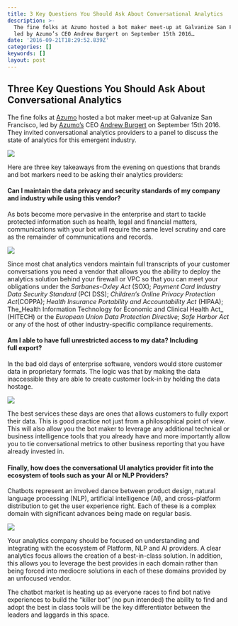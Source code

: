 ```yaml
---
title: 3 Key Questions You Should Ask About Conversational Analytics
description: >-
  The fine folks at Azumo hosted a bot maker meet-up at Galvanize San Francisco,
  led by Azumo’s CEO Andrew Burgert on September 15th 2016…
date: '2016-09-21T18:29:52.839Z'
categories: []
keywords: []
layout: post
---
```


## Three Key Questions You Should Ask About Conversational Analytics

The fine folks at [Azumo](http://azumo.co) hosted a bot maker meet-up at Galvanize San Francisco, led by [Azumo’s](http://www.azumo.co) CEO [Andrew Burgert](https://twitter.com/andrewburgert) on September 15th 2016. They invited conversational analytics providers to a panel to discuss the state of analytics for this emergent industry.

![](https://cdn-images-1.medium.com/max/800/1*8uex_kiM6eq4_XKiUbzvuA.jpeg)

Here are three key takeaways from the evening on questions that brands and bot markers need to be asking their analytics providers:

#### Can I maintain the data privacy and security standards of my company and industry while using this vendor?

As bots become more pervasive in the enterprise and start to tackle protected information such as health, legal and financial matters, communications with your bot will require the same level scrutiny and care as the remainder of communications and records.

![](https://cdn-images-1.medium.com/max/800/1*uOxz_9FvKOh5HNrnQ3ga1Q.png)

Since most chat analytics vendors maintain full transcripts of your customer conversations you need a vendor that allows you the ability to deploy the analytics solution behind your firewall or VPC so that you can meet your obligations under the _Sarbanes-Oxley Act_ (SOX); _Payment Card Industry Data Security Standard_ (PCI DSS); _Children’s Online Privacy Protection Act_(COPPA); _Health Insurance Portability and Accountability Act_ (HIPAA); The_Health Information Technology for Economic and Clinical Health Act_ (HITECH) or the _European Union Data Protection Directive_; _Safe Harbor Act_ or any of the host of other industry-specific compliance requirements.

#### Am I able to have full unrestricted access to my data? Including full export?

In the bad old days of enterprise software, vendors would store customer data in proprietary formats. The logic was that by making the data inaccessible they are able to create customer lock-in by holding the data hostage.

![](https://cdn-images-1.medium.com/max/800/1*kw7DJAyt9k8D7DpQpyH_Aw.png)

The best services these days are ones that allows customers to fully export their data. This is good practice not just from a philosophical point of view. This will also allow you the bot maker to leverage any additional technical or business intelligence tools that you already have and more importantly allow you to tie conversational metrics to other business reporting that you have already invested in.

#### Finally, how does the conversational UI analytics provider fit into the ecosystem of tools such as your AI or NLP Providers?

Chatbots represent an involved dance between product design, natural language processing (NLP), artificial intelligence (AI), and cross-platform distribution to get the user experience right. Each of these is a complex domain with significant advances being made on regular basis.

![](https://cdn-images-1.medium.com/max/800/1*fdvA6OTaOq500TxuG9lUjA.png)

Your analytics company should be focused on understanding and integrating with the ecosystem of Platform, NLP and AI providers. A clear analytics focus allows the creation of a best-in-class solution. In addition, this allows you to leverage the best provides in each domain rather than being forced into mediocre solutions in each of these domains provided by an unfocused vendor.

The chatbot market is heating up as everyone races to find bot native experiences to build the “killer bot” (no pun intended) the ability to find and adopt the best in class tools will be the key differentiator between the leaders and laggards in this space.
